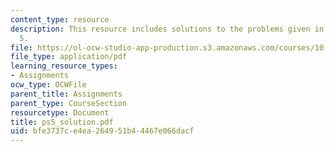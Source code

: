 ```yaml
---
content_type: resource
description: This resource includes solutions to the problems given in problem set
  5.
file: https://ol-ocw-studio-app-production.s3.amazonaws.com/courses/10-32-separation-processes-spring-2005/bfe3737ce4ea264951b44467e066dacf_ps5_solution.pdf
file_type: application/pdf
learning_resource_types:
- Assignments
ocw_type: OCWFile
parent_title: Assignments
parent_type: CourseSection
resourcetype: Document
title: ps5_solution.pdf
uid: bfe3737c-e4ea-2649-51b4-4467e066dacf
---
```

